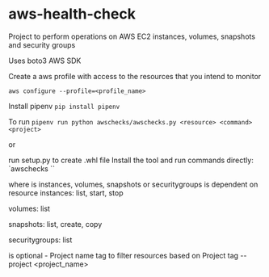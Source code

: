 # aws-health-check
Project to perform operations on AWS EC2 instances, volumes, snapshots and security groups


Uses boto3 AWS SDK

Create a aws profile with access to the resources that you intend to monitor

`aws configure --profile=<profile_name>`

Install pipenv
`pip install pipenv`

To run
`pipenv run python awschecks/awschecks.py <resource> <command> <project>`

or

run setup.py to create .whl file
Install the tool and run commands directly:
`awschecks <resource> <comand> <project>``

where
<resource> is instances, volumes, snapshots or securitygroups
<command> is dependent on resource
  instances:
  list, start, stop

  volumes:
  list

  snapshots:
  list, create, copy

  securitygroups:
  list

<project> is optional - Project name tag to filter resources based on Project tag
--project <project_name>
